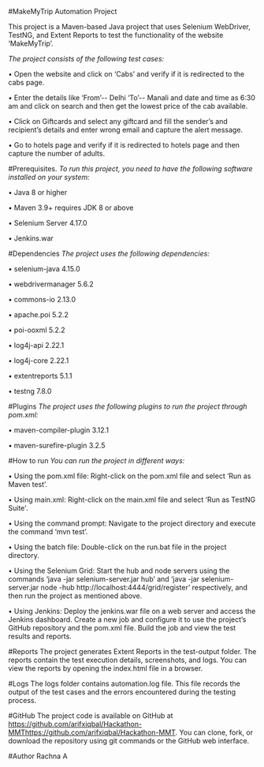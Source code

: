 #MakeMyTrip Automation Project

This project is a Maven-based Java project that uses Selenium WebDriver, TestNG, and Extent Reports to test the functionality of the website ‘MakeMyTrip’.
 
*The project consists of the following test cases:*

•	Open the website and click on ‘Cabs’ and verify if it is redirected to the cabs page.

•	Enter the details like ‘From’-- Delhi ‘To’-- Manali and date and time as 6:30 am and click on search and then get the      lowest price of the cab available.

•	Click on Giftcards and select any giftcard and fill the sender’s and recipient’s details and enter wrong email and capture the alert message.

•	Go to hotels page and verify if it is redirected to hotels page and then capture the number of adults.


#Prerequisites.
*To run this project, you need to have the following software installed on your system:*

•	Java 8 or higher

•	Maven 3.9+ requires JDK 8 or above

•	Selenium Server 4.17.0 

•	Jenkins.war 

#Dependencies
*The project uses the following dependencies:*

•	selenium-java 4.15.0

•	webdrivermanager 5.6.2

•	commons-io 2.13.0

•	apache.poi 5.2.2

•	poi-ooxml 5.2.2

•	log4j-api 2.22.1

•	log4j-core 2.22.1

•	extentreports 5.1.1

•	testng 7.8.0

#Plugins
*The project uses the following plugins to run the project through pom.xml:*

•	maven-compiler-plugin 3.12.1

•	maven-surefire-plugin 3.2.5

#How to run
*You can run the project in different ways:*

•	Using the pom.xml file: Right-click on the pom.xml file and select ‘Run as Maven test’.

•	Using main.xml: Right-click on the main.xml file and select ‘Run as TestNG Suite'.

•	Using the command prompt: Navigate to the project directory and execute the command ‘mvn test’.

•	Using the batch file: Double-click on the run.bat file in the project directory.

•	Using the Selenium Grid: Start the hub and node servers using the commands ‘java -jar selenium-server.jar hub’ and ‘java 	-jar selenium-server.jar node -hub http://localhost:4444/grid/register’ respectively, and then run the project as 	mentioned above.

•	Using Jenkins: Deploy the jenkins.war file on a web server and access the Jenkins dashboard. Create a new job and configure it to use the project’s GitHub repository and the pom.xml file. Build the job and view the test results and reports.

#Reports
The project generates Extent Reports in the test-output folder. The reports contain the test execution details, screenshots, and logs. You can view the reports by opening the index.html file in a browser.

#Logs
The logs folder contains automation.log file. This file records the output of the test cases and the errors encountered during the testing process.

#GitHub
The project code is available on GitHub at https://github.com/arifxiqbal/Hackathon-MMThttps://github.com/arifxiqbal/Hackathon-MMT. You can clone, fork, or download the repository using git commands or the GitHub web interface. 

#Author
Rachna A
